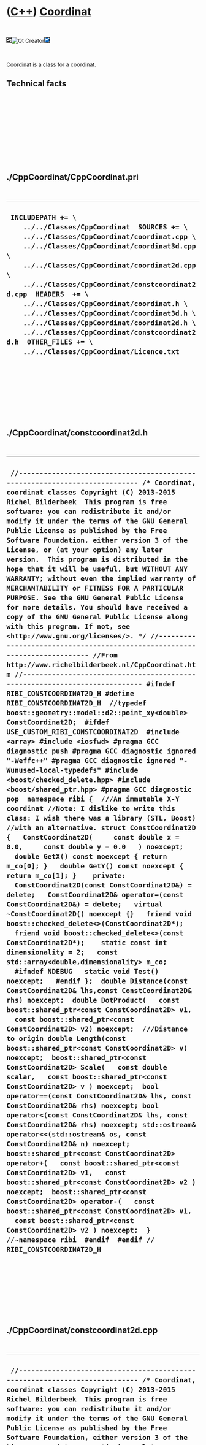 
 

 

 

 

 

([C++](Cpp.md)) [Coordinat](CppCoordinat.md)
==============================================

 

![STL](PicStl.png)![Qt
Creator](PicQtCreator.png)![Lubuntu](PicLubuntu.png)

 

[Coordinat](CppCoordinat.md) is a [class](CppClass.md) for a
coordinat.

Technical facts
---------------

 

 

 

 

 

 

./CppCoordinat/CppCoordinat.pri
-------------------------------

 

  ------------------------------------------------------------------------------------------------------------------------------------------------------------------------------------------------------------------------------------------------------------------------------------------------------------------------------------------------------------------------------------------------------------------------------------------------------------------------------------------------------------------------------------------------
  ` INCLUDEPATH += \     ../../Classes/CppCoordinat  SOURCES += \     ../../Classes/CppCoordinat/coordinat.cpp \     ../../Classes/CppCoordinat/coordinat3d.cpp \     ../../Classes/CppCoordinat/coordinat2d.cpp \     ../../Classes/CppCoordinat/constcoordinat2d.cpp  HEADERS  += \     ../../Classes/CppCoordinat/coordinat.h \     ../../Classes/CppCoordinat/coordinat3d.h \     ../../Classes/CppCoordinat/coordinat2d.h \     ../../Classes/CppCoordinat/constcoordinat2d.h  OTHER_FILES += \     ../../Classes/CppCoordinat/Licence.txt`
  ------------------------------------------------------------------------------------------------------------------------------------------------------------------------------------------------------------------------------------------------------------------------------------------------------------------------------------------------------------------------------------------------------------------------------------------------------------------------------------------------------------------------------------------------

 

 

 

 

 

./CppCoordinat/constcoordinat2d.h
---------------------------------

 

  -------------------------------------------------------------------------------------------------------------------------------------------------------------------------------------------------------------------------------------------------------------------------------------------------------------------------------------------------------------------------------------------------------------------------------------------------------------------------------------------------------------------------------------------------------------------------------------------------------------------------------------------------------------------------------------------------------------------------------------------------------------------------------------------------------------------------------------------------------------------------------------------------------------------------------------------------------------------------------------------------------------------------------------------------------------------------------------------------------------------------------------------------------------------------------------------------------------------------------------------------------------------------------------------------------------------------------------------------------------------------------------------------------------------------------------------------------------------------------------------------------------------------------------------------------------------------------------------------------------------------------------------------------------------------------------------------------------------------------------------------------------------------------------------------------------------------------------------------------------------------------------------------------------------------------------------------------------------------------------------------------------------------------------------------------------------------------------------------------------------------------------------------------------------------------------------------------------------------------------------------------------------------------------------------------------------------------------------------------------------------------------------------------------------------------------------------------------------------------------------------------------------------------------------------------------------------------------------------------------------------------------------------------------------------------------------------------------------------------------------------------------------------------------------------------------------------------------------------------------------------------------------------------------------------------------------------------------------------------------------------------------------------------------------------------------------------------------------------------------------------------------------------------------------------------------------------------------------------------------------------------------------------------------------------------------------------------------------------------------------------------------------------------------------------------------------------------------------------------
  ` //--------------------------------------------------------------------------- /* Coordinat, coordinat classes Copyright (C) 2013-2015 Richel Bilderbeek  This program is free software: you can redistribute it and/or modify it under the terms of the GNU General Public License as published by the Free Software Foundation, either version 3 of the License, or (at your option) any later version.  This program is distributed in the hope that it will be useful, but WITHOUT ANY WARRANTY; without even the implied warranty of MERCHANTABILITY or FITNESS FOR A PARTICULAR PURPOSE. See the GNU General Public License for more details. You should have received a copy of the GNU General Public License along with this program. If not, see <http://www.gnu.org/licenses/>. */ //--------------------------------------------------------------------------- //From http://www.richelbilderbeek.nl/CppCoordinat.htm //--------------------------------------------------------------------------- #ifndef RIBI_CONSTCOORDINAT2D_H #define RIBI_CONSTCOORDINAT2D_H  //typedef boost::geometry::model::d2::point_xy<double> ConstCoordinat2D;  #ifdef USE_CUSTOM_RIBI_CONSTCOORDINAT2D  #include <array> #include <iosfwd> #pragma GCC diagnostic push #pragma GCC diagnostic ignored "-Weffc++" #pragma GCC diagnostic ignored "-Wunused-local-typedefs" #include <boost/checked_delete.hpp> #include <boost/shared_ptr.hpp> #pragma GCC diagnostic pop  namespace ribi {  ///An immutable X-Y coordinat //Note: I dislike to write this class: I wish there was a library (STL, Boost) //with an alternative. struct ConstCoordinat2D {   ConstCoordinat2D(     const double x = 0.0,     const double y = 0.0   ) noexcept;     double GetX() const noexcept { return m_co[0]; }   double GetY() const noexcept { return m_co[1]; }    private:   ConstCoordinat2D(const ConstCoordinat2D&) = delete;   ConstCoordinat2D& operator=(const ConstCoordinat2D&) = delete;   virtual ~ConstCoordinat2D() noexcept {}   friend void boost::checked_delete<>(ConstCoordinat2D*);   friend void boost::checked_delete<>(const ConstCoordinat2D*);    static const int dimensionality = 2;   const std::array<double,dimensionality> m_co;    #ifndef NDEBUG   static void Test() noexcept;   #endif };  double Distance(const ConstCoordinat2D& lhs,const ConstCoordinat2D& rhs) noexcept;  double DotProduct(   const boost::shared_ptr<const ConstCoordinat2D> v1,   const boost::shared_ptr<const ConstCoordinat2D> v2) noexcept;  ///Distance to origin double Length(const boost::shared_ptr<const ConstCoordinat2D> v) noexcept;  boost::shared_ptr<const ConstCoordinat2D> Scale(   const double scalar,   const boost::shared_ptr<const ConstCoordinat2D> v ) noexcept;  bool operator==(const ConstCoordinat2D& lhs, const ConstCoordinat2D& rhs) noexcept; bool operator<(const ConstCoordinat2D& lhs, const ConstCoordinat2D& rhs) noexcept; std::ostream& operator<<(std::ostream& os, const ConstCoordinat2D& n) noexcept;   boost::shared_ptr<const ConstCoordinat2D> operator+(   const boost::shared_ptr<const ConstCoordinat2D> v1,   const boost::shared_ptr<const ConstCoordinat2D> v2 ) noexcept;  boost::shared_ptr<const ConstCoordinat2D> operator-(   const boost::shared_ptr<const ConstCoordinat2D> v1,   const boost::shared_ptr<const ConstCoordinat2D> v2 ) noexcept;  } //~namespace ribi  #endif  #endif // RIBI_CONSTCOORDINAT2D_H`
  -------------------------------------------------------------------------------------------------------------------------------------------------------------------------------------------------------------------------------------------------------------------------------------------------------------------------------------------------------------------------------------------------------------------------------------------------------------------------------------------------------------------------------------------------------------------------------------------------------------------------------------------------------------------------------------------------------------------------------------------------------------------------------------------------------------------------------------------------------------------------------------------------------------------------------------------------------------------------------------------------------------------------------------------------------------------------------------------------------------------------------------------------------------------------------------------------------------------------------------------------------------------------------------------------------------------------------------------------------------------------------------------------------------------------------------------------------------------------------------------------------------------------------------------------------------------------------------------------------------------------------------------------------------------------------------------------------------------------------------------------------------------------------------------------------------------------------------------------------------------------------------------------------------------------------------------------------------------------------------------------------------------------------------------------------------------------------------------------------------------------------------------------------------------------------------------------------------------------------------------------------------------------------------------------------------------------------------------------------------------------------------------------------------------------------------------------------------------------------------------------------------------------------------------------------------------------------------------------------------------------------------------------------------------------------------------------------------------------------------------------------------------------------------------------------------------------------------------------------------------------------------------------------------------------------------------------------------------------------------------------------------------------------------------------------------------------------------------------------------------------------------------------------------------------------------------------------------------------------------------------------------------------------------------------------------------------------------------------------------------------------------------------------------------------------------------------------------------------------

 

 

 

 

 

./CppCoordinat/constcoordinat2d.cpp
-----------------------------------

 

  ----------------------------------------------------------------------------------------------------------------------------------------------------------------------------------------------------------------------------------------------------------------------------------------------------------------------------------------------------------------------------------------------------------------------------------------------------------------------------------------------------------------------------------------------------------------------------------------------------------------------------------------------------------------------------------------------------------------------------------------------------------------------------------------------------------------------------------------------------------------------------------------------------------------------------------------------------------------------------------------------------------------------------------------------------------------------------------------------------------------------------------------------------------------------------------------------------------------------------------------------------------------------------------------------------------------------------------------------------------------------------------------------------------------------------------------------------------------------------------------------------------------------------------------------------------------------------------------------------------------------------------------------------------------------------------------------------------------------------------------------------------------------------------------------------------------------------------------------------------------------------------------------------------------------------------------------------------------------------------------------------------------------------------------------------------------------------------------------------------------------------------------------------------------------------------------------------------------------------------------------------------------------------------------------------------------------------------------------------------------------------------------------------------------------------------------------------------------------------------------------------------------------------------------------------------------------------------------------------------------------------------------------------------------------------------------------------------------------------------------------------------------------------------------------------------------------------------------------------------------------------------------------------------------------------------------------------------------------------------------------------------------------------------------------------------------------------------------------------------------------------------------------------------------------------------------------------------------------------------------------------------------------------------------------------------------------------------------------------------------------------------------------------------------------------------------------------------------------------------------------------------------------------------------------------------------------------------------------------------------------------------------------------------------------------------------------------------------------------------------------------------------------------------------------------------------------------------------------------------------------------------------------------------------------------------------------------------------------------------------------------------------------------
  ` //--------------------------------------------------------------------------- /* Coordinat, coordinat classes Copyright (C) 2013-2015 Richel Bilderbeek  This program is free software: you can redistribute it and/or modify it under the terms of the GNU General Public License as published by the Free Software Foundation, either version 3 of the License, or (at your option) any later version.  This program is distributed in the hope that it will be useful, but WITHOUT ANY WARRANTY; without even the implied warranty of MERCHANTABILITY or FITNESS FOR A PARTICULAR PURPOSE. See the GNU General Public License for more details. You should have received a copy of the GNU General Public License along with this program. If not, see <http://www.gnu.org/licenses/>. */ //--------------------------------------------------------------------------- //From http://www.richelbilderbeek.nl/CppCoordinat.htm //--------------------------------------------------------------------------- #ifdef USE_CUSTOM_RIBI_CONSTCOORDINAT2D  #include "constcoordinat2d.h"  #include <array> #include <iostream>  #include "trace.h" #include "xml.h"  ConstCoordinat2D::ConstCoordinat2D(const double x, const double y) noexcept   : m_co{ { x,y } } {   #ifndef NDEBUG   Test();   #endif }  double ribi::DotProduct(   const boost::shared_ptr<const ConstCoordinat2D> v1,   const boost::shared_ptr<const ConstCoordinat2D> v2 ) noexcept {   return       ( v1->GetX() * v2->GetX())     + ( v1->GetY() * v2->GetY())   ; }  double ribi::Distance(const ConstCoordinat2D& lhs,const ConstCoordinat2D& rhs) noexcept {   const double dx = lhs.GetX() - rhs.GetX();   const double dy = lhs.GetY() - rhs.GetY();   return std::sqrt(       (dx * dx)     + (dy * dy)   ); }  double ribi::Length(const boost::shared_ptr<const ConstCoordinat2D> v) noexcept {   const double dx = v->GetX();   const double dy = v->GetY();   return std::sqrt((dx*dx)+(dy*dy)); }  boost::shared_ptr<const ConstCoordinat2D> ribi::Scale(   const double scalar,   const boost::shared_ptr<const ConstCoordinat2D> v) noexcept {   const boost::shared_ptr<const ConstCoordinat2D> p(     new ConstCoordinat2D(       scalar * v->GetX(),       scalar * v->GetY()     )   );   assert(p);   return p; }  #ifndef NDEBUG void ConstCoordinat2D::Test() noexcept {   {     static bool is_tested{false};     if (is_tested) return;     is_tested = true;   }   const TestTimer test_timer(__func__,__FILE__,1.0); } #endif  boost::shared_ptr<const ConstCoordinat2D> ribi::operator-(   const boost::shared_ptr<const ConstCoordinat2D> v1,   const boost::shared_ptr<const ConstCoordinat2D> v2) noexcept {   const boost::shared_ptr<const ConstCoordinat2D> p(     new ConstCoordinat2D(       v1->GetX() - v2->GetX(),       v1->GetY() - v2->GetY()     )   );   assert(p);   return p; }  boost::shared_ptr<const ConstCoordinat2D> ribi::operator+(   const boost::shared_ptr<const ConstCoordinat2D> v1,   const boost::shared_ptr<const ConstCoordinat2D> v2) noexcept {   const boost::shared_ptr<const ConstCoordinat2D> p(     new ConstCoordinat2D(       v1->GetX() + v2->GetX(),       v1->GetY() + v2->GetY()     )   );   assert(p);   return p; }   bool ribi::operator==(const ConstCoordinat2D& lhs, const ConstCoordinat2D& rhs) noexcept {   return lhs.GetX() == rhs.GetX()       && lhs.GetY() == rhs.GetY(); }  bool ribi::operator<(const ConstCoordinat2D& lhs, const ConstCoordinat2D& rhs) noexcept {   if (lhs.GetX() < rhs.GetX()) return true;   if (lhs.GetX() > rhs.GetX()) return false;   if (lhs.GetY() < rhs.GetY()) return true;   if (lhs.GetY() > rhs.GetY()) return false;   return false; }   std::ostream& ribi::operator<<(std::ostream& os, const ConstCoordinat2D& n) noexcept {   std::stringstream s;   s     << ribi::xml::ToXml("x",n.GetX())     << ribi::xml::ToXml("y",n.GetY())   ;   os << ribi::xml::ToXml("coordinat2d",s.str());   return os; }  #endif`
  ----------------------------------------------------------------------------------------------------------------------------------------------------------------------------------------------------------------------------------------------------------------------------------------------------------------------------------------------------------------------------------------------------------------------------------------------------------------------------------------------------------------------------------------------------------------------------------------------------------------------------------------------------------------------------------------------------------------------------------------------------------------------------------------------------------------------------------------------------------------------------------------------------------------------------------------------------------------------------------------------------------------------------------------------------------------------------------------------------------------------------------------------------------------------------------------------------------------------------------------------------------------------------------------------------------------------------------------------------------------------------------------------------------------------------------------------------------------------------------------------------------------------------------------------------------------------------------------------------------------------------------------------------------------------------------------------------------------------------------------------------------------------------------------------------------------------------------------------------------------------------------------------------------------------------------------------------------------------------------------------------------------------------------------------------------------------------------------------------------------------------------------------------------------------------------------------------------------------------------------------------------------------------------------------------------------------------------------------------------------------------------------------------------------------------------------------------------------------------------------------------------------------------------------------------------------------------------------------------------------------------------------------------------------------------------------------------------------------------------------------------------------------------------------------------------------------------------------------------------------------------------------------------------------------------------------------------------------------------------------------------------------------------------------------------------------------------------------------------------------------------------------------------------------------------------------------------------------------------------------------------------------------------------------------------------------------------------------------------------------------------------------------------------------------------------------------------------------------------------------------------------------------------------------------------------------------------------------------------------------------------------------------------------------------------------------------------------------------------------------------------------------------------------------------------------------------------------------------------------------------------------------------------------------------------------------------------------------------------------------------------------------------------

 

 

 

 

 

./CppCoordinat/coordinat.h
--------------------------

 

  --------------------------------------------------------------------------------------------------------------------------------------------------------------------------------------------------------------------------------------------------------------------------------------------------------------------------------------------------------------------------------------------------------------------------------------------------------------------------------------------------------------------------------------------------------------------------------------------------------------------------------------------------------------------------------------------------------------------------------------------------------------------------------------------------------------------------------------------------------------------------------------------------------------------------------------------------------------------------------------------------------------------------------------------------------------------------------------------------------------------------------------------------------------------------------------------------------------------------------------------------------------------------------------------------------------------------------------------------------------------------------------------------------------------------------------------------------------------------------------------------------------------------------------------------------------------------------------------------------------------------------------------------------------------------------------------------------------------------------------------------------------------------------------------------------------------------------------------------------------------------------------------------------------------------------------------------------------------------------------------------------------------------------------------------------------------------------------------------------------------------------------------------------------------------------------------------------------------------------------------------------------------------------------------------------------------------------------------------------------------------------------------------------------------------------------------------------------------------------------------------------------------------------------------------------------------------------------------------------------------------------------------------------------------------------------------------------------------------------------------------------------------------------------------------------------------------------------------------------------------------------
  ` //--------------------------------------------------------------------------- /* Coordinat, coordinat classes Copyright (C) 2013-2015 Richel Bilderbeek  This program is free software: you can redistribute it and/or modify it under the terms of the GNU General Public License as published by the Free Software Foundation, either version 3 of the License, or (at your option) any later version.  This program is distributed in the hope that it will be useful, but WITHOUT ANY WARRANTY; without even the implied warranty of MERCHANTABILITY or FITNESS FOR A PARTICULAR PURPOSE. See the GNU General Public License for more details. You should have received a copy of the GNU General Public License along with this program. If not, see <http://www.gnu.org/licenses/>. */ //--------------------------------------------------------------------------- //From http://www.richelbilderbeek.nl/CppCoordinat.htm //--------------------------------------------------------------------------- #ifndef RIBI_COORDINAT_H #define RIBI_COORDINAT_H  #ifdef USE_CUSTOM_RIBI_COORDINAT  #include <cassert> #include "trace.h"  ///A normal (x,y) coordinat template <class Length> struct Coordinat {   explicit Coordinat(const Length& x, const Length& y) noexcept;    const Length& GetX() const noexcept { return m_x; }   const Length& GetY() const noexcept { return m_y; }    void Translate(const Length& dx, const Length& dy) noexcept;   void Translate(const Coordinat& delta) noexcept;    private:   Length m_x;   Length m_y;    #ifndef NDEBUG   static void Test() noexcept;   #endif };    template <class Length> Coordinat::Coordinat(const Length& x, const Length& y) noexcept   : m_x { x },     m_y { y } {   #ifndef NDEBUG   Test();   #endif }  template <class Length> void Coordinat::Translate(const Coordinat& delta) noexcept {   Translate(delta.GetX(),delta.GetY()); }  template <class Length> void Coordinat::Translate(const Length& dx, const Length& dy) noexcept {   m_x += dx;   m_y += dy; }  template <class Length> Coordinat operator+(const Coordinat& lhs, const Coordinat& rhs) noexcept {   return Coordinat(     lhs.GetX() + rhs.GetX(),     lhs.GetY() + rhs.GetY()   ); }  template <class Length> bool operator==(const Coordinat& lhs, const Coordinat& rhs) noexcept {   return lhs.GetX() == rhs.GetX()       && lhs.GetY() == rhs.GetY(); }   #ifndef NDEBUG template <class Length> void Coordinat::Test() noexcept {   {     static bool is_tested { false };     if (is_tested) return;     is_tested = true;   }   const TestTimer test_timer(__func__,__FILE__,1.0);   {     const Coordinat<double> a(0.0,0.0);     const Coordinat<double> b(0.0,0.0);     assert(a == b);     const Coordinat<double> c(a);   } } #endif  #endif // USE_CUSTOM_RIBI_COORDINAT  #endif // RIBI_COORDINAT_H`
  --------------------------------------------------------------------------------------------------------------------------------------------------------------------------------------------------------------------------------------------------------------------------------------------------------------------------------------------------------------------------------------------------------------------------------------------------------------------------------------------------------------------------------------------------------------------------------------------------------------------------------------------------------------------------------------------------------------------------------------------------------------------------------------------------------------------------------------------------------------------------------------------------------------------------------------------------------------------------------------------------------------------------------------------------------------------------------------------------------------------------------------------------------------------------------------------------------------------------------------------------------------------------------------------------------------------------------------------------------------------------------------------------------------------------------------------------------------------------------------------------------------------------------------------------------------------------------------------------------------------------------------------------------------------------------------------------------------------------------------------------------------------------------------------------------------------------------------------------------------------------------------------------------------------------------------------------------------------------------------------------------------------------------------------------------------------------------------------------------------------------------------------------------------------------------------------------------------------------------------------------------------------------------------------------------------------------------------------------------------------------------------------------------------------------------------------------------------------------------------------------------------------------------------------------------------------------------------------------------------------------------------------------------------------------------------------------------------------------------------------------------------------------------------------------------------------------------------------------------------------------------

 

 

 

 

 

./CppCoordinat/coordinat.cpp
----------------------------

 

  ----------------------------------------------------------------------------------------------------------------------------------------------------------------------------------------------------------------------------------------------------------------------------------------------------------------------------------------------------------------------------------------------------------------------------------------------------------------------------------------------------------------------------------------------------------------------------------------------------------------------------------------------------------------------------------------------------------------------------------------------------------------------------------------------------------------------------------------------------------------------------------------------------------------------------------------------------------------------------------------------------------------------------------------------------------------------------------------------------------------------------------------------------------------------------------------------------------------------------------------------------------------------------------------------------------------------------------------
  ` //--------------------------------------------------------------------------- /* Coordinat, coordinat classes Copyright (C) 2013-2015 Richel Bilderbeek  This program is free software: you can redistribute it and/or modify it under the terms of the GNU General Public License as published by the Free Software Foundation, either version 3 of the License, or (at your option) any later version.  This program is distributed in the hope that it will be useful, but WITHOUT ANY WARRANTY; without even the implied warranty of MERCHANTABILITY or FITNESS FOR A PARTICULAR PURPOSE. See the GNU General Public License for more details. You should have received a copy of the GNU General Public License along with this program. If not, see <http://www.gnu.org/licenses/>. */ //--------------------------------------------------------------------------- //From http://www.richelbilderbeek.nl/CppCoordinat.htm //--------------------------------------------------------------------------- #ifdef USE_CUSTOM_RIBI_COORDINAT  #pragma GCC diagnostic push #pragma GCC diagnostic ignored "-Weffc++" #pragma GCC diagnostic ignored "-Wunused-local-typedefs" #pragma GCC diagnostic ignored "-Wunused-but-set-parameter" #include "coordinat.h" #pragma GCC diagnostic pop  #endif // USE_CUSTOM_RIBI_COORDINAT`
  ----------------------------------------------------------------------------------------------------------------------------------------------------------------------------------------------------------------------------------------------------------------------------------------------------------------------------------------------------------------------------------------------------------------------------------------------------------------------------------------------------------------------------------------------------------------------------------------------------------------------------------------------------------------------------------------------------------------------------------------------------------------------------------------------------------------------------------------------------------------------------------------------------------------------------------------------------------------------------------------------------------------------------------------------------------------------------------------------------------------------------------------------------------------------------------------------------------------------------------------------------------------------------------------------------------------------------------------

 

 

 

 

 

./CppCoordinat/coordinat2d.h
----------------------------

 

  --------------------------------------------------------------------------------------------------------------------------------------------------------------------------------------------------------------------------------------------------------------------------------------------------------------------------------------------------------------------------------------------------------------------------------------------------------------------------------------------------------------------------------------------------------------------------------------------------------------------------------------------------------------------------------------------------------------------------------------------------------------------------------------------------------------------------------------------------------------------------------------------------------------------------------------------------------------------------------------------------------------------------------------------------------------------------------------------------------------------------------------------------------------------------------------------------------------------------------------------------------------------------------------------------------------------------------------------------------------------------------------------------------------------------------------------------------------------------------------------------------------------------------------------------------------------------------------------------------------------------------------------------------------------------------------------------------------------------------------------------------------------------------------------------------------------------------------------------------------------------------------------------------------------------------------------------------------------------------------------------------------------------------------------------------------------------------------------------------------------------------------------------------------------------------------------------------------------------------------------------------------------------------------------------------------------------------------------------------------------------------------------------------------------------------------------------------------------------------------------------------------------------------------------------------------------------------------------------------------------------------------------------------------------------------------------------------------------------------------------------------------------------------------------------------------------------------------------------------------------------------------------------------------------------------------------------------------------------------------------------------------------------------------------------------------------------------------------------------------------------------------------------
  ` //--------------------------------------------------------------------------- /* Coordinat, coordinat classes Copyright (C) 2013-2015 Richel Bilderbeek  This program is free software: you can redistribute it and/or modify it under the terms of the GNU General Public License as published by the Free Software Foundation, either version 3 of the License, or (at your option) any later version.  This program is distributed in the hope that it will be useful, but WITHOUT ANY WARRANTY; without even the implied warranty of MERCHANTABILITY or FITNESS FOR A PARTICULAR PURPOSE. See the GNU General Public License for more details. You should have received a copy of the GNU General Public License along with this program. If not, see <http://www.gnu.org/licenses/>. */ //--------------------------------------------------------------------------- //From http://www.richelbilderbeek.nl/CppCoordinat.htm //--------------------------------------------------------------------------- #ifndef RIBI_COORDINAT2D_H #define RIBI_COORDINAT2D_H  //typedef boost::geometry::model::d2::point_xy<double> Coordinat2D;  #ifdef USE_CUSTOM_RIBI_COORDINAT2D  #include <array> #include <iosfwd> #include <vector>  namespace ribi {  ///An X-Y coordinat //Note: I dislike to write this class: I wish there was a library (STL, Boost) //with an alternative. struct Coordinat2D {   Coordinat2D(     const double x = 0.0,     const double y = 0.0   ) noexcept;    void ChangeX(const double dx) noexcept { m_co[0] += dx; }   void ChangeY(const double dy) noexcept { m_co[1] += dy; }    double GetX() const noexcept { return m_co[0]; }   double GetY() const noexcept { return m_co[1]; }    void SetX(const double x) noexcept { m_co[0] = x; }   void SetY(const double y) noexcept { m_co[1] = y; }    Coordinat2D& operator+=(const Coordinat2D& rhs) noexcept;   Coordinat2D& operator-=(const Coordinat2D& rhs) noexcept;    private:   static const int dimensionality = 2;   std::array<double,dimensionality> m_co;    #ifndef NDEBUG   static void Test() noexcept;   #endif };  bool operator==(const Coordinat2D& lhs, const Coordinat2D& rhs) noexcept; bool operator<(const Coordinat2D& lhs, const Coordinat2D& rhs) noexcept; std::ostream& operator<<(std::ostream& os, const Coordinat2D& n) noexcept;  ///The dot product double operator*(const Coordinat2D& v1,const Coordinat2D& v2) noexcept;  ///Calculate the point in the center of the collection of points Coordinat2D CalcCenter(const std::vector<Coordinat2D>& points) noexcept;  double Distance(const Coordinat2D& lhs,const Coordinat2D& rhs) noexcept;  ///Distance to origin double Length(const Coordinat2D& v) noexcept;  Coordinat2D Scale(   const double scalar,   const Coordinat2D& v ) noexcept;  Coordinat2D operator+(   const Coordinat2D& v1,   const Coordinat2D& v2) noexcept;  Coordinat2D operator*(   const double scalar,   const Coordinat2D& v) noexcept;  Coordinat2D operator-(   const Coordinat2D& v1,   const Coordinat2D& v2) noexcept;  } //~namespace ribi  #endif  #endif // RIBI_COORDINAT2D_H`
  --------------------------------------------------------------------------------------------------------------------------------------------------------------------------------------------------------------------------------------------------------------------------------------------------------------------------------------------------------------------------------------------------------------------------------------------------------------------------------------------------------------------------------------------------------------------------------------------------------------------------------------------------------------------------------------------------------------------------------------------------------------------------------------------------------------------------------------------------------------------------------------------------------------------------------------------------------------------------------------------------------------------------------------------------------------------------------------------------------------------------------------------------------------------------------------------------------------------------------------------------------------------------------------------------------------------------------------------------------------------------------------------------------------------------------------------------------------------------------------------------------------------------------------------------------------------------------------------------------------------------------------------------------------------------------------------------------------------------------------------------------------------------------------------------------------------------------------------------------------------------------------------------------------------------------------------------------------------------------------------------------------------------------------------------------------------------------------------------------------------------------------------------------------------------------------------------------------------------------------------------------------------------------------------------------------------------------------------------------------------------------------------------------------------------------------------------------------------------------------------------------------------------------------------------------------------------------------------------------------------------------------------------------------------------------------------------------------------------------------------------------------------------------------------------------------------------------------------------------------------------------------------------------------------------------------------------------------------------------------------------------------------------------------------------------------------------------------------------------------------------------------------------

 

 

 

 

 

./CppCoordinat/coordinat2d.cpp
------------------------------

 

  ---------------------------------------------------------------------------------------------------------------------------------------------------------------------------------------------------------------------------------------------------------------------------------------------------------------------------------------------------------------------------------------------------------------------------------------------------------------------------------------------------------------------------------------------------------------------------------------------------------------------------------------------------------------------------------------------------------------------------------------------------------------------------------------------------------------------------------------------------------------------------------------------------------------------------------------------------------------------------------------------------------------------------------------------------------------------------------------------------------------------------------------------------------------------------------------------------------------------------------------------------------------------------------------------------------------------------------------------------------------------------------------------------------------------------------------------------------------------------------------------------------------------------------------------------------------------------------------------------------------------------------------------------------------------------------------------------------------------------------------------------------------------------------------------------------------------------------------------------------------------------------------------------------------------------------------------------------------------------------------------------------------------------------------------------------------------------------------------------------------------------------------------------------------------------------------------------------------------------------------------------------------------------------------------------------------------------------------------------------------------------------------------------------------------------------------------------------------------------------------------------------------------------------------------------------------------------------------------------------------------------------------------------------------------------------------------------------------------------------------------------------------------------------------------------------------------------------------------------------------------------------------------------------------------------------------------------------------------------------------------------------------------------------------------------------------------------------------------------------------------------------------------------------------------------------------------------------------------------------------------------------------------------------------------------------------------------------------------------------------------------------------------------------------------------------------------------------------------------------------------------------------------------------------------------------------------------------------------------------------------------------------------------------------------------------------------------------------------------------------------------------------------------------------------------------------------------------------------------------------------------------------------------------------------------------------------------------------------------------------------------------------------------------------------------------------------------------------------------------------------------------------------------------------------------------------------------------------------------------------------------------------------------------------------------------------------------------------------------------------------------------------------------------------------------------------------------------------------------
  ` //--------------------------------------------------------------------------- /* Coordinat, coordinat classes Copyright (C) 2013-2015 Richel Bilderbeek  This program is free software: you can redistribute it and/or modify it under the terms of the GNU General Public License as published by the Free Software Foundation, either version 3 of the License, or (at your option) any later version.  This program is distributed in the hope that it will be useful, but WITHOUT ANY WARRANTY; without even the implied warranty of MERCHANTABILITY or FITNESS FOR A PARTICULAR PURPOSE. See the GNU General Public License for more details. You should have received a copy of the GNU General Public License along with this program. If not, see <http://www.gnu.org/licenses/>. */ //--------------------------------------------------------------------------- //From http://www.richelbilderbeek.nl/CppCoordinat.htm //--------------------------------------------------------------------------- #ifdef USE_CUSTOM_RIBI_COORDINAT3D  #include "coordinat2d.h"  #include <array> #include <iostream>  #include "trace.h" #include "xml.h"  ribi::Coordinat2D::Coordinat2D(const double x, const double y) noexcept   : m_co{ { x,y } } {   #ifndef NDEBUG   Test();   #endif }  //ribi::Coordinat2D::Coordinat2D(const Coordinat2D& rhs) //  : m_co{ { rhs.GetX(), rhs.GetY() } } //{ //  assert(*this == rhs); //}  //ribi::Coordinat2D& ribi::Coordinat2D::operator=(const Coordinat2D& rhs) //{ //  m_co = { rhs.GetX(), rhs.GetY() }; //  assert(*this == rhs); //  return *this; //}  ribi::Coordinat2D& ribi::Coordinat2D::operator+=(const Coordinat2D& rhs) noexcept {   m_co[0] += rhs.GetX();   m_co[1] += rhs.GetY();   return *this; }  ribi::Coordinat2D& ribi::Coordinat2D::operator-=(const Coordinat2D& rhs) noexcept {   m_co[0] -= rhs.GetX();   m_co[1] -= rhs.GetY();   return *this; }  double ribi::operator*(const Coordinat2D& v1,const Coordinat2D& v2) noexcept {   return       ( v1.GetX() * v2.GetX())     + ( v1.GetY() * v2.GetY())   ; }  ribi::Coordinat2D ribi::CalcCenter(const std::vector<ribi::Coordinat2D>& points) noexcept {   Coordinat2D sum;   for (const auto& point: points)   {     sum += point;   }   const double n { static_cast<double>(points.size()) };   const Coordinat2D center(     sum.GetX() / n,     sum.GetY() / n   );   return center; }  double ribi::Distance(const Coordinat2D& lhs,const Coordinat2D& rhs) noexcept {   const double dx = lhs.GetX() - rhs.GetX();   const double dy = lhs.GetY() - rhs.GetY();   return std::sqrt(       (dx * dx)     + (dy * dy)   ); }  double ribi::Length(const Coordinat2D& v) noexcept {   return std::sqrt( (v.GetX() * v.GetX()) + (v.GetY() * v.GetY())); }  ribi::Coordinat2D ribi::Scale(   const double scalar,   const ribi::Coordinat2D& v ) noexcept {   assert(scalar != 0.0);   const ribi::Coordinat2D c(     v.GetX() / scalar,     v.GetY() / scalar   );   return c; }  #ifndef NDEBUG void ribi::Coordinat2D::Test() noexcept {   {     static bool is_tested{false};     if (is_tested) return;     is_tested = true;   }   const TestTimer test_timer(__func__,__FILE__,1.0); } #endif  ribi::Coordinat2D ribi::operator-(   const Coordinat2D& v1,   const Coordinat2D& v2) noexcept {   return {     v1.GetX()-v2.GetX(),     v1.GetY()-v2.GetY()   };  }  ribi::Coordinat2D ribi::operator+(   const Coordinat2D& v1,   const Coordinat2D& v2) noexcept {   return {     v1.GetX()+v2.GetX(),     v1.GetY()+v2.GetY()   }; }  ribi::Coordinat2D ribi::operator*(   const double scalar,   const Coordinat2D& v) noexcept {   return Coordinat2D(     scalar * v.GetX(),     scalar * v.GetY()   ); }  bool ribi::operator==(const Coordinat2D& lhs, const Coordinat2D& rhs) noexcept {   return lhs.GetX() == rhs.GetX()     && lhs.GetY() == rhs.GetY(); }  bool ribi::operator<(const Coordinat2D& lhs, const Coordinat2D& rhs) noexcept {   if (lhs.GetX() < rhs.GetX()) return true;   if (lhs.GetX() > rhs.GetX()) return false;   if (lhs.GetY() < rhs.GetY()) return true;   if (lhs.GetY() > rhs.GetY()) return false;   return false; }   std::ostream& ribi::operator<<(std::ostream& os, const Coordinat2D& n) noexcept {   std::stringstream s;   s     << ribi::xml::ToXml("x",n.GetX())     << ribi::xml::ToXml("y",n.GetY())   ;   os << ribi::xml::ToXml("coordinat2d",s.str());   return os; }  #endif`
  ---------------------------------------------------------------------------------------------------------------------------------------------------------------------------------------------------------------------------------------------------------------------------------------------------------------------------------------------------------------------------------------------------------------------------------------------------------------------------------------------------------------------------------------------------------------------------------------------------------------------------------------------------------------------------------------------------------------------------------------------------------------------------------------------------------------------------------------------------------------------------------------------------------------------------------------------------------------------------------------------------------------------------------------------------------------------------------------------------------------------------------------------------------------------------------------------------------------------------------------------------------------------------------------------------------------------------------------------------------------------------------------------------------------------------------------------------------------------------------------------------------------------------------------------------------------------------------------------------------------------------------------------------------------------------------------------------------------------------------------------------------------------------------------------------------------------------------------------------------------------------------------------------------------------------------------------------------------------------------------------------------------------------------------------------------------------------------------------------------------------------------------------------------------------------------------------------------------------------------------------------------------------------------------------------------------------------------------------------------------------------------------------------------------------------------------------------------------------------------------------------------------------------------------------------------------------------------------------------------------------------------------------------------------------------------------------------------------------------------------------------------------------------------------------------------------------------------------------------------------------------------------------------------------------------------------------------------------------------------------------------------------------------------------------------------------------------------------------------------------------------------------------------------------------------------------------------------------------------------------------------------------------------------------------------------------------------------------------------------------------------------------------------------------------------------------------------------------------------------------------------------------------------------------------------------------------------------------------------------------------------------------------------------------------------------------------------------------------------------------------------------------------------------------------------------------------------------------------------------------------------------------------------------------------------------------------------------------------------------------------------------------------------------------------------------------------------------------------------------------------------------------------------------------------------------------------------------------------------------------------------------------------------------------------------------------------------------------------------------------------------------------------------------------------------------------------------------------------------

 

 

 

 

 

./CppCoordinat/coordinat3d.h
----------------------------

 

  ----------------------------------------------------------------------------------------------------------------------------------------------------------------------------------------------------------------------------------------------------------------------------------------------------------------------------------------------------------------------------------------------------------------------------------------------------------------------------------------------------------------------------------------------------------------------------------------------------------------------------------------------------------------------------------------------------------------------------------------------------------------------------------------------------------------------------------------------------------------------------------------------------------------------------------------------------------------------------------------------------------------------------------------------------------------------------------------------------------------------------------------------------------------------------------------------------------------------------------------------------------------------------------------------------------------------------------------------------------------------------------------------------------------------------------------------------------------------------------------------------------------------------------------------------------------------------------------------------------------------------------------------------------------------------------------------------------------------------------------------------------------------------------------------------------------------------------------------------------------------------------------------------------------------------------------------------------------------------------------------------------------------------------------------------------------------------------------------------------------------------------------------------------------------------------------------------------------------------------------------------------------------------------------------------------------------------------------------------------------------------------------------------------------------------------------------------------------------------------------------------------------------------------------------------------------------------------------------------------------------------------------------------------------------------------------------------------------------------------------------------------------------------------------------------------------------------------------------------------------------------------------------------------------------------------------------------------------------------------------------------------------------------------------------------------------------------------------------------------------------------------------------------------------------------------------------------------------------------------------------------------------------------------------------------------------------------------------------------------------------------------------------------------------------------------------------------------------------------------------------------------------------------------------------------------------------------------------------------------------------------------------------------------------------------------------------------------------------------------------------------------------------------------------------------------------------------------------------------------------------------------------------------------------------------------------------------------------------------------------------------------------------------------------------------------------------------------------------------------------------------------------------------------------------------------------------------------------------------------------------------------------------------------------------------------------------------------------------------------------------------------------------------------------------------------------------------------------------------------------------------------------------------------------------------------------------------------------------------------------------------------------------------------------------------------------------------------------------------------------------------------------------------------------------------------------------------------------------------------------------------------------------------------------------------------------------------------------------------------------------------------------------------------------------------------------------------------------------------------------------------------------------------------------------------------------------------------------------
  ` //--------------------------------------------------------------------------- /* Coordinat, coordinat classes Copyright (C) 2013-2015 Richel Bilderbeek  This program is free software: you can redistribute it and/or modify it under the terms of the GNU General Public License as published by the Free Software Foundation, either version 3 of the License, or (at your option) any later version.  This program is distributed in the hope that it will be useful, but WITHOUT ANY WARRANTY; without even the implied warranty of MERCHANTABILITY or FITNESS FOR A PARTICULAR PURPOSE. See the GNU General Public License for more details. You should have received a copy of the GNU General Public License along with this program. If not, see <http://www.gnu.org/licenses/>. */ //--------------------------------------------------------------------------- //From http://www.richelbilderbeek.nl/CppCoordinat.htm //--------------------------------------------------------------------------- #ifndef RIBI_COORDINAT3D_H #define RIBI_COORDINAT3D_H  //typedef boost::geometry::model::point<double,3,boost::geometry::cs::cartesian> Coordinat3D;  #ifdef USE_CUSTOM_RIBI_COORDINAT3D #include <array> #include <iosfwd> #include <vector>  #pragma GCC diagnostic push #pragma GCC diagnostic ignored "-Weffc++" #pragma GCC diagnostic ignored "-Wunused-local-typedefs" #include <boost/geometry.hpp> #include <boost/geometry/geometries/point_xy.hpp> #ifndef _WIN32 #include <boost/geometry/geometries/polygon.hpp> #endif #pragma GCC diagnostic pop  namespace ribi {  ///An X-Y-Z coordinat //Note: I dislike to write this class: I wish there was a library (STL, Boost) //with an alternative. struct Coordinat3D {   explicit Coordinat3D(     const double x = 0.0,     const double y = 0.0,     const double z = 0.0   ) noexcept;    explicit Coordinat3D(     const boost::geometry::model::point<double,3,boost::geometry::cs::cartesian>& p   ) noexcept   : Coordinat3D(     boost::geometry::get<0>(p),     boost::geometry::get<1>(p),     boost::geometry::get<2>(p)   ) {}    void ChangeX(const double dx) noexcept { m_co[0] += dx; }   void ChangeY(const double dy) noexcept { m_co[1] += dy; }   void ChangeZ(const double dz) noexcept { m_co[2] += dz; }    std::string GetVersion() const noexcept;   std::vector<std::string> GetVersionHistory() const noexcept;    double GetX() const noexcept { return m_co[0]; }   double GetY() const noexcept { return m_co[1]; }   double GetZ() const noexcept { return m_co[2]; }    void SetX(const double x) noexcept { m_co[0] = x; }   void SetY(const double y) noexcept { m_co[1] = y; }   void SetZ(const double z) noexcept { m_co[2] = z; }    boost::geometry::model::point<double,3,boost::geometry::cs::cartesian>     ToBoostGeometryPoint() const noexcept   {     return boost::geometry::model::point<double,3,boost::geometry::cs::cartesian>(       m_co[0],m_co[1],m_co[2]     );   }    Coordinat3D& operator+=(const Coordinat3D& rhs) noexcept;   Coordinat3D& operator-=(const Coordinat3D& rhs) noexcept;    Coordinat3D& operator/=(const double f);   Coordinat3D& operator*=(const double f) noexcept;    private:   static const int dimensionality = 3;   std::array<double,dimensionality> m_co;    #ifndef NDEBUG   static void Test() noexcept;   #endif };  bool operator==(const Coordinat3D& lhs, const Coordinat3D& rhs) noexcept; bool operator<(const Coordinat3D& lhs, const Coordinat3D& rhs) noexcept; std::ostream& operator<<(std::ostream& os, const Coordinat3D& n) noexcept;  Coordinat3D operator-(   const Coordinat3D& v1,   const Coordinat3D& v2) noexcept;  Coordinat3D operator+(   const Coordinat3D& v1,   const Coordinat3D& v2) noexcept;  ///Divide all components of the coordinat by f Coordinat3D operator/(   const Coordinat3D& c,   const double f);  ///Multiply all components of the coordinat by f Coordinat3D operator*(   const Coordinat3D& c,   const double f) noexcept;  ///Calculate the point in the center of the collection of points Coordinat3D CalcCenter(const std::vector<Coordinat3D>& points) noexcept;  ///Calculate the cross product Coordinat3D CalcCrossProduct(   const Coordinat3D& a,   const Coordinat3D& b ) noexcept;  ///Calculate the cross product double CalcDotProduct(   const Coordinat3D& a,   const Coordinat3D& b ) noexcept;  ///Calculate the normal of a triangle ///The normal will be (0,0,-1) if a,b and c lie in the XY plane and ordered clockwise (when viewed from above) ///The normal will be (0,0, 1) if a,b and c lie in the XY plane and ordered counter-clockwise (when viewed from above) ///I use this convention as it appears to be used most extensively Coordinat3D CalcNormal(   const Coordinat3D& a,   const Coordinat3D& b,   const Coordinat3D& c ) noexcept;  ///Calculate the distance between two coordinats double Distance(const Coordinat3D& lhs,const Coordinat3D& rhs) noexcept;  ///When viewing a coordinat as a vector from origin, calculate its length double Length(const Coordinat3D& v) noexcept;  } //~namespace ribi  #endif  #endif // RIBI_COORDINAT3D_H`
  ----------------------------------------------------------------------------------------------------------------------------------------------------------------------------------------------------------------------------------------------------------------------------------------------------------------------------------------------------------------------------------------------------------------------------------------------------------------------------------------------------------------------------------------------------------------------------------------------------------------------------------------------------------------------------------------------------------------------------------------------------------------------------------------------------------------------------------------------------------------------------------------------------------------------------------------------------------------------------------------------------------------------------------------------------------------------------------------------------------------------------------------------------------------------------------------------------------------------------------------------------------------------------------------------------------------------------------------------------------------------------------------------------------------------------------------------------------------------------------------------------------------------------------------------------------------------------------------------------------------------------------------------------------------------------------------------------------------------------------------------------------------------------------------------------------------------------------------------------------------------------------------------------------------------------------------------------------------------------------------------------------------------------------------------------------------------------------------------------------------------------------------------------------------------------------------------------------------------------------------------------------------------------------------------------------------------------------------------------------------------------------------------------------------------------------------------------------------------------------------------------------------------------------------------------------------------------------------------------------------------------------------------------------------------------------------------------------------------------------------------------------------------------------------------------------------------------------------------------------------------------------------------------------------------------------------------------------------------------------------------------------------------------------------------------------------------------------------------------------------------------------------------------------------------------------------------------------------------------------------------------------------------------------------------------------------------------------------------------------------------------------------------------------------------------------------------------------------------------------------------------------------------------------------------------------------------------------------------------------------------------------------------------------------------------------------------------------------------------------------------------------------------------------------------------------------------------------------------------------------------------------------------------------------------------------------------------------------------------------------------------------------------------------------------------------------------------------------------------------------------------------------------------------------------------------------------------------------------------------------------------------------------------------------------------------------------------------------------------------------------------------------------------------------------------------------------------------------------------------------------------------------------------------------------------------------------------------------------------------------------------------------------------------------------------------------------------------------------------------------------------------------------------------------------------------------------------------------------------------------------------------------------------------------------------------------------------------------------------------------------------------------------------------------------------------------------------------------------------------------------------------------------------------------------------------------------------------------------

 

 

 

 

 

./CppCoordinat/coordinat3d.cpp
------------------------------

 

  ---------------------------------------------------------------------------------------------------------------------------------------------------------------------------------------------------------------------------------------------------------------------------------------------------------------------------------------------------------------------------------------------------------------------------------------------------------------------------------------------------------------------------------------------------------------------------------------------------------------------------------------------------------------------------------------------------------------------------------------------------------------------------------------------------------------------------------------------------------------------------------------------------------------------------------------------------------------------------------------------------------------------------------------------------------------------------------------------------------------------------------------------------------------------------------------------------------------------------------------------------------------------------------------------------------------------------------------------------------------------------------------------------------------------------------------------------------------------------------------------------------------------------------------------------------------------------------------------------------------------------------------------------------------------------------------------------------------------------------------------------------------------------------------------------------------------------------------------------------------------------------------------------------------------------------------------------------------------------------------------------------------------------------------------------------------------------------------------------------------------------------------------------------------------------------------------------------------------------------------------------------------------------------------------------------------------------------------------------------------------------------------------------------------------------------------------------------------------------------------------------------------------------------------------------------------------------------------------------------------------------------------------------------------------------------------------------------------------------------------------------------------------------------------------------------------------------------------------------------------------------------------------------------------------------------------------------------------------------------------------------------------------------------------------------------------------------------------------------------------------------------------------------------------------------------------------------------------------------------------------------------------------------------------------------------------------------------------------------------------------------------------------------------------------------------------------------------------------------------------------------------------------------------------------------------------------------------------------------------------------------------------------------------------------------------------------------------------------------------------------------------------------------------------------------------------------------------------------------------------------------------------------------------------------------------------------------------------------------------------------------------------------------------------------------------------------------------------------------------------------------------------------------------------------------------------------------------------------------------------------------------------------------------------------------------------------------------------------------------------------------------------------------------------------------------------------------------------------------------------------------------------------------------------------------------------------------------------------------------------------------------------------------------------------------------------------------------------------------------------------------------------------------------------------------------------------------------------------------------------------------------------------------------------------------------------------------------------------------------------------------------------------------------------------------------------------------------------------------------------------------------------------------------------------------------------------------------------------------------------------------------------------------------------------------------------------------------------------------------------------------------------------------------------------------------------------------------------------------------------------------------------------------------------------------------------------------------------------------------------------------------------------------------------------------------------------------------------------------------------------------------------------------------------------------------------------------------------------------------------------------------------------------------------------------------------------------------------------------------------------------------------------------------------------------------------------------------------------------------------------------------------------------------------------------------------------------------------------------------------------------------------------------------------------------------------------------------------------------------------------------------------------------------------------------------------------------------------------------------------------------------------------------------------------------------------------------------------------------------------------------------------------------------------------------------------------------------------------------------------------------------------------------------------------------------------------------------------------------------------------------------------------------------------------------------------------------------------------------------------------------------------------------------------------------------------------------------------------------------------------------------------------------------------------------------------------------------------------------------------------------------------------------------------------------------------------------------------------------------------------------------------------------------------------------------------------------------------------------------------------------------------------------------------------------------------------------------------------------------------------------------------------------------------------------------------------------------------------------------------------------------------------------------------------------------------------------------------------------------------------------------------------------------------------------------------------------------------------------------------------------------------------------------------------------------------------------------------------------------------------------------------------------------------------------------------------------------------------------------------------------------------------------------------------------------------------------------------------------------------------------------------------------------------------------------------------------------------------------------------------------------------------------------------------------------------------------------------------------------------------------------------------------------------------------------------------------------------------------------------------------------------------------------------------------------------------------------------------------------------------------------------------------------------------------------------------------------------------------------------------------------------------------------------------------------------------------------------------------------------------------------------------------------------------------------------------------------------------------------------------------------------------------------------------------------------------------------------------------------------------------------------------------------------------------------------------------------------------------------------------------------------------------------------------------------------------------------------------------------------------------------------------------------------------------------------------
  ` //--------------------------------------------------------------------------- /* Coordinat, coordinat classes Copyright (C) 2013-2015 Richel Bilderbeek  This program is free software: you can redistribute it and/or modify it under the terms of the GNU General Public License as published by the Free Software Foundation, either version 3 of the License, or (at your option) any later version.  This program is distributed in the hope that it will be useful, but WITHOUT ANY WARRANTY; without even the implied warranty of MERCHANTABILITY or FITNESS FOR A PARTICULAR PURPOSE. See the GNU General Public License for more details. You should have received a copy of the GNU General Public License along with this program. If not, see <http://www.gnu.org/licenses/>. */ //--------------------------------------------------------------------------- //From http://www.richelbilderbeek.nl/CppCoordinat.htm //--------------------------------------------------------------------------- #ifdef USE_CUSTOM_RIBI_COORDINAT3D #include "coordinat3d.h"  #include <array> #include <cmath>  #include "trace.h" #include "xml.h"  Coordinat3D::Coordinat3D(const double x, const double y, const double z) noexcept   : m_co{ { x,y,z } } {   #ifndef NDEBUG   Test();   #endif }  std::string Coordinat3D::GetVersion() const noexcept {   return "1.1"; }  std::vector<std::string> Coordinat3D::GetVersionHistory() const noexcept {   return {     "201x-xx-xx: version 1.0: initial version"     "2014-03-07: version 1.1: initial versioning"   }; }  Coordinat3D& Coordinat3D::operator+=(const Coordinat3D& rhs) noexcept {   m_co[0] += rhs.GetX();   m_co[1] += rhs.GetY();   m_co[2] += rhs.GetZ();   return *this; }  Coordinat3D& Coordinat3D::operator-=(const Coordinat3D& rhs) noexcept {   m_co[0] -= rhs.GetX();   m_co[1] -= rhs.GetY();   m_co[2] -= rhs.GetZ();   return *this; }  Coordinat3D& Coordinat3D::operator/=(const double f) {   assert(f != 0.0);   m_co[0] /= f;   m_co[1] /= f;   m_co[2] /= f;   return *this; }  Coordinat3D& Coordinat3D::operator*=(const double f) noexcept {   m_co[0] *= f;   m_co[1] *= f;   m_co[2] *= f;   return *this; }  Coordinat3D ribi::CalcCenter(const std::vector<Coordinat3D>& points) noexcept {   Coordinat3D sum;   for (const auto& point: points)   {     sum += point;   }   const double n { static_cast<double>(points.size()) };   const Coordinat3D center(     sum.GetX() / n,     sum.GetY() / n,     sum.GetZ() / n   );   return center; }  Coordinat3D ribi::CalcCrossProduct(   const Coordinat3D& a,   const Coordinat3D& b ) noexcept {   return Coordinat3D(     (a.GetY() * b.GetZ()) - (a.GetZ() * b.GetY()),     (a.GetZ() * b.GetX()) - (a.GetX() * b.GetZ()),     (a.GetX() * b.GetY()) - (a.GetY() * b.GetX())   ); }  double ribi::CalcDotProduct(   const Coordinat3D& a,   const Coordinat3D& b ) noexcept {   return       (a.GetX() * b.GetX())     + (a.GetY() * b.GetY())     + (a.GetZ() * b.GetZ()); }  Coordinat3D ribi::CalcNormal(   const Coordinat3D& a,   const Coordinat3D& b,   const Coordinat3D& c ) noexcept {   const Coordinat3D u { c - a};   const Coordinat3D v { b - a};   return CalcCrossProduct(u,v); }  double ribi::Distance(const Coordinat3D& lhs,const Coordinat3D& rhs) noexcept {   const double dx = lhs.GetX() - rhs.GetX();   const double dy = lhs.GetY() - rhs.GetY();   const double dz = lhs.GetZ() - rhs.GetZ();   return std::sqrt(       (dx * dx)     + (dy * dy)     + (dz * dz)   ); }  double ribi::Length(const Coordinat3D& v) noexcept {   return std::sqrt(       (v.GetX() * v.GetX())     + (v.GetY() * v.GetY())     + (v.GetZ() * v.GetZ())   ); }  #ifndef NDEBUG void Coordinat3D::Test() noexcept {   {     static bool is_tested{false};     if (is_tested) return;     is_tested = true;   }   const TestTimer test_timer(__func__,__FILE__,1.0);   //CalcCenter, one Coordinat3D   {     assert(CalcCenter( { Coordinat3D() } ) == Coordinat3D());     assert(CalcCenter( { Coordinat3D(1.1,2.2) } ) == Coordinat3D(1.1,2.2));   }   //CalcCenter, three Coordinat3D   {     const Coordinat3D center {       CalcCenter(         {           Coordinat3D(0.0,1.0),           Coordinat3D(1.0,2.0),           Coordinat3D(2.0,3.0)         }       )     };     const Coordinat3D expected(1.0,2.0);     assert(std::abs(center.GetX() - expected.GetX()) < 0.0001);     assert(std::abs(center.GetY() - expected.GetY()) < 0.0001);     assert(std::abs(center.GetZ() - expected.GetZ()) < 0.0001);   }   //CalcCenter, three Coordinat3D   {     const Coordinat3D center {       CalcCenter(         {           Coordinat3D(-0.0,-1.0,2.0),           Coordinat3D(-1.0,-2.0,4.0),           Coordinat3D(-2.0,-3.0,6.0)         }       )     };     const Coordinat3D expected(-1.0,-2.0,4.0);     assert(std::abs(center.GetX() - expected.GetX()) < 0.0001);     assert(std::abs(center.GetY() - expected.GetY()) < 0.0001);     assert(std::abs(center.GetZ() - expected.GetZ()) < 0.0001);   }   //CalcCrossProduct, XY plane   {     //Follow https://en.wikipedia.org/wiki/Cross_product     //where     //- a     = {1.0,0.0, 0.0}     //-     b = {0.0,1.0, 0.0}     //- a * b = {0.0,0.0, 1.0}     //- b * a = {0.0,0.0,-1.0}     const Coordinat3D a(1.0,0.0,0.0);     const Coordinat3D b(0.0,1.0,0.0);     const Coordinat3D p1 { CalcCrossProduct(a,b) };     const Coordinat3D p1_expected(0.0,0.0,1.0);     const Coordinat3D p2 { CalcCrossProduct(b,a) };     const Coordinat3D p2_expected(0.0,0.0,-1.0);      assert(std::abs(p1.GetX() - p1_expected.GetX()) < 0.0001);     assert(std::abs(p1.GetY() - p1_expected.GetY()) < 0.0001);     assert(std::abs(p1.GetZ() - p1_expected.GetZ()) < 0.0001);     assert(std::abs(p2.GetX() - p2_expected.GetX()) < 0.0001);     assert(std::abs(p2.GetY() - p2_expected.GetY()) < 0.0001);     assert(std::abs(p2.GetZ() - p2_expected.GetZ()) < 0.0001);   }   //CalcDotProduct, XY plane   {     //From https://en.wikipedia.org/wiki/Dotproduct     const Coordinat3D a(1.0, 3.0,-5.0);     const Coordinat3D b(4.0,-2.0,-1.0);     const double p { CalcDotProduct(a,b) };     const double q { CalcDotProduct(b,a) };     const double e { 3.0 };      assert(std::abs(p - e) < 0.0001);     assert(std::abs(q - e) < 0.0001);     assert(std::abs(p - q) < 0.0001);   }   {     //From https://en.wikipedia.org/wiki/Dotproduct     //'In particular, if A and B are orthogonal, then [...] A dot b = 0'     const Coordinat3D a(1.0,0.0,0.0);     const Coordinat3D b(0.0,1.0,0.0);     const double p { CalcDotProduct(a,b) };     const double q { CalcDotProduct(b,a) };     const double e { 0.0 };      assert(std::abs(p - e) < 0.0001);     assert(std::abs(q - e) < 0.0001);     assert(std::abs(p - q) < 0.0001);   }   //CalcNormal, XY plane   {     /*         0 1 2 3      0 +------X        |      1 | A    (Z = 1)        | |\      2 | C-B        |      3 |        Y      */     const Coordinat3D normal {       CalcNormal(         Coordinat3D(1.0,1.0,-1.0), //A         Coordinat3D(2.0,2.0,-1.0), //B         Coordinat3D(1.0,2.0,-1.0)  //C       )     };     const Coordinat3D expected(0.0,0.0,-1.0);     assert(std::abs(normal.GetX() - expected.GetX()) < 0.0001);     assert(std::abs(normal.GetY() - expected.GetY()) < 0.0001);     assert(std::abs(normal.GetZ() - expected.GetZ()) < 0.0001);   }   //CalcNormal, XY plane   {     /*         0 1 2 3      0 +------X        |      1 | A    (Z = 1)        | |\      2 | B-C        |      3 |        Y      */     const Coordinat3D normal {       CalcNormal(         Coordinat3D(1.0,1.0,-1.0), //A         Coordinat3D(1.0,2.0,-1.0), //B         Coordinat3D(2.0,2.0,-1.0)  //C       )     };     const Coordinat3D expected(0.0,0.0,1.0);     assert(std::abs(normal.GetX() - expected.GetX()) < 0.0001);     assert(std::abs(normal.GetY() - expected.GetY()) < 0.0001);     assert(std::abs(normal.GetZ() - expected.GetZ()) < 0.0001);   }  } #endif  Coordinat3D ribi::operator-(   const Coordinat3D& v1,   const Coordinat3D& v2) noexcept {   return Coordinat3D(     v1.GetX()-v2.GetX(),     v1.GetY()-v2.GetY(),     v1.GetZ()-v2.GetZ()   ); }  Coordinat3D ribi::operator+(   const Coordinat3D& v1,   const Coordinat3D& v2) noexcept {   return Coordinat3D(     v1.GetX()+v2.GetX(),     v1.GetY()+v2.GetY(),     v1.GetZ()+v2.GetZ()   ); }  Coordinat3D ribi::operator/(   const Coordinat3D& c,   const double f) {   assert(f != 0.0);   return Coordinat3D(     c.GetX() / f,     c.GetY() / f,     c.GetZ() / f   ); }  Coordinat3D ribi::operator*(   const Coordinat3D& c,   const double f) noexcept {   return Coordinat3D(     c.GetX() * f,     c.GetY() * f,     c.GetZ() * f   ); }   bool ribi::operator==(const Coordinat3D& lhs, const Coordinat3D& rhs) noexcept {   return        lhs.GetX() == rhs.GetX()     && lhs.GetY() == rhs.GetY()     && lhs.GetZ() == rhs.GetZ(); }  bool ribi::operator<(const Coordinat3D& lhs, const Coordinat3D& rhs) noexcept {   if (lhs.GetX() < rhs.GetX()) return true;   if (lhs.GetX() > rhs.GetX()) return false;    if (lhs.GetY() < rhs.GetY()) return true;   if (lhs.GetY() > rhs.GetY()) return false;    return lhs.GetZ() < rhs.GetZ(); }  std::ostream& ribi::operator<<(std::ostream& os, const Coordinat3D& n) noexcept {   std::stringstream s;   s     << ribi::xml::ToXml("x",n.GetX())     << ribi::xml::ToXml("y",n.GetY())     << ribi::xml::ToXml("z",n.GetZ());   os << ribi::xml::ToXml("coordinat3d",s.str());   return os; }  #endif`
  ---------------------------------------------------------------------------------------------------------------------------------------------------------------------------------------------------------------------------------------------------------------------------------------------------------------------------------------------------------------------------------------------------------------------------------------------------------------------------------------------------------------------------------------------------------------------------------------------------------------------------------------------------------------------------------------------------------------------------------------------------------------------------------------------------------------------------------------------------------------------------------------------------------------------------------------------------------------------------------------------------------------------------------------------------------------------------------------------------------------------------------------------------------------------------------------------------------------------------------------------------------------------------------------------------------------------------------------------------------------------------------------------------------------------------------------------------------------------------------------------------------------------------------------------------------------------------------------------------------------------------------------------------------------------------------------------------------------------------------------------------------------------------------------------------------------------------------------------------------------------------------------------------------------------------------------------------------------------------------------------------------------------------------------------------------------------------------------------------------------------------------------------------------------------------------------------------------------------------------------------------------------------------------------------------------------------------------------------------------------------------------------------------------------------------------------------------------------------------------------------------------------------------------------------------------------------------------------------------------------------------------------------------------------------------------------------------------------------------------------------------------------------------------------------------------------------------------------------------------------------------------------------------------------------------------------------------------------------------------------------------------------------------------------------------------------------------------------------------------------------------------------------------------------------------------------------------------------------------------------------------------------------------------------------------------------------------------------------------------------------------------------------------------------------------------------------------------------------------------------------------------------------------------------------------------------------------------------------------------------------------------------------------------------------------------------------------------------------------------------------------------------------------------------------------------------------------------------------------------------------------------------------------------------------------------------------------------------------------------------------------------------------------------------------------------------------------------------------------------------------------------------------------------------------------------------------------------------------------------------------------------------------------------------------------------------------------------------------------------------------------------------------------------------------------------------------------------------------------------------------------------------------------------------------------------------------------------------------------------------------------------------------------------------------------------------------------------------------------------------------------------------------------------------------------------------------------------------------------------------------------------------------------------------------------------------------------------------------------------------------------------------------------------------------------------------------------------------------------------------------------------------------------------------------------------------------------------------------------------------------------------------------------------------------------------------------------------------------------------------------------------------------------------------------------------------------------------------------------------------------------------------------------------------------------------------------------------------------------------------------------------------------------------------------------------------------------------------------------------------------------------------------------------------------------------------------------------------------------------------------------------------------------------------------------------------------------------------------------------------------------------------------------------------------------------------------------------------------------------------------------------------------------------------------------------------------------------------------------------------------------------------------------------------------------------------------------------------------------------------------------------------------------------------------------------------------------------------------------------------------------------------------------------------------------------------------------------------------------------------------------------------------------------------------------------------------------------------------------------------------------------------------------------------------------------------------------------------------------------------------------------------------------------------------------------------------------------------------------------------------------------------------------------------------------------------------------------------------------------------------------------------------------------------------------------------------------------------------------------------------------------------------------------------------------------------------------------------------------------------------------------------------------------------------------------------------------------------------------------------------------------------------------------------------------------------------------------------------------------------------------------------------------------------------------------------------------------------------------------------------------------------------------------------------------------------------------------------------------------------------------------------------------------------------------------------------------------------------------------------------------------------------------------------------------------------------------------------------------------------------------------------------------------------------------------------------------------------------------------------------------------------------------------------------------------------------------------------------------------------------------------------------------------------------------------------------------------------------------------------------------------------------------------------------------------------------------------------------------------------------------------------------------------------------------------------------------------------------------------------------------------------------------------------------------------------------------------------------------------------------------------------------------------------------------------------------------------------------------------------------------------------------------------------------------------------------------------------------------------------------------------------------------------------------------------------------------------------------------------------------------------------------------------------------------------------------------------------------------------------------------------------------------------------------------------------------------------------------------------------------------------------------------------------------------------------------------------------------------------------------------------------------------------------------------------------------

 

 

 

 

 

 

